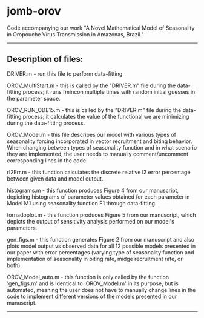# jomb-orov
Code accompanying our work "A Novel Mathematical Model of Seasonality in Oropouche Virus Transmission in Amazonas, Brazil."

- - - 

## Description of files:

DRIVER.m - run this file to perform data-fitting.

OROV_MultiStart.m - this is called by the "DRIVER.m" file during the data-fitting process; it runs fmincon multiple times with random initial guesses in the parameter space.

OROV_RUN_ODE15.m - this is called by the "DRIVER.m" file during the data-fitting process; it calculates the value of the functional we are minimizing during the data-fitting process.

OROV_Model.m - this file describes our model with various types of seasonality forcing incorporated in vector recruitment and biting behavior. When changing between types of seasonality function and in what scenario they are implemented, the user needs to manually comment/uncomment corresponding lines in the code.

rl2Err.m - this function calculates the discrete relative l2 error percentage between given data and model output.

histograms.m - this function produces Figure 4 from our manuscript, depicting histograms of parameter values obtained for each parameter in Model M1 using seasonality function F1 through data-fitting.

tornadoplot.m - this function produces Figure 5 from our manuscript, which depicts the output of sensitivity analysis performed on our model's parameters.

gen_figs.m - this function generates Figure 2 from our manuscript and also plots model output vs observed data for all 12 possible models presented in our paper with error percentages (varying type of seasonality function and implementation of seasonality in biting rate, midge recruitment rate, or both).

OROV_Model_auto.m - this function is only called by the function 'gen_figs.m' and is identical to 'OROV_Model.m' in its purpose, but is automated, meaning the user does not have to manually change lines in the code to implement different versions of the models presented in our manuscript.

- - -
